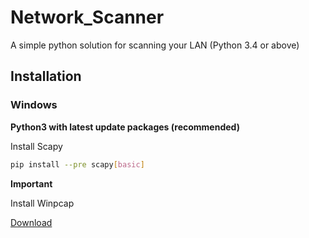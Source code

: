 # Network_Scanner

A simple python solution for scanning your LAN (Python 3.4 or above)

## Installation

### Windows

**Python3 with latest update packages (recommended)**

Install Scapy
```bash
pip install --pre scapy[basic]
```

**Important**

Install Winpcap 

[Download](https://www.winpcap.org/install/)
